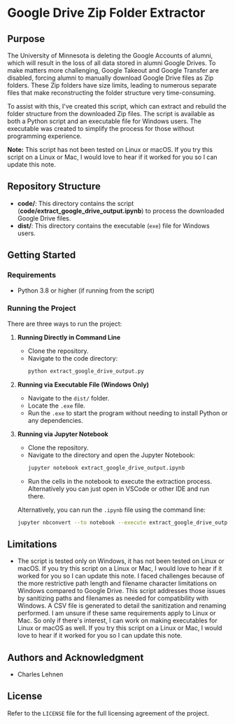 # Google Drive Zip Folder Extractor

## Purpose

The University of Minnesota is deleting the Google Accounts of alumni, which will result in the loss of all data stored in alumni Google Drives. To make matters more challenging, Google Takeout and Google Transfer are disabled, forcing alumni to manually download Google Drive files as Zip folders. These Zip folders have size limits, leading to numerous separate files that make reconstructing the folder structure very time-consuming.

To assist with this, I've created this script, which can extract and rebuild the folder structure from the downloaded Zip files. The script is available as both a Python script and an executable file for Windows users. The executable was created to simplify the process for those without programming experience.

**Note:** This script has not been tested on Linux or macOS. If you try this script on a Linux or Mac, I would love to hear if it worked for you so I can update this note.

## Repository Structure

- **code/**: This directory contains the script (**code/extract_google_drive_output.ipynb**) to process the downloaded Google Drive files. 
- **dist/**: This directory contains the executable (`exe`) file for Windows users.

## Getting Started

### Requirements

- Python 3.8 or higher (if running from the script)

### Running the Project

There are three ways to run the project:

1. **Running Directly in Command Line**
   - Clone the repository.
   - Navigate to the code directory:
     ```sh
     python extract_google_drive_output.py
     ```

2. **Running via Executable File (Windows Only)**
   - Navigate to the `dist/` folder.
   - Locate the `.exe` file.
   - Run the `.exe` to start the program without needing to install Python or any dependencies.

3. **Running via Jupyter Notebook**

   - Clone the repository.
   - Navigate to the directory and open the Jupyter Notebook:
     ```sh
     jupyter notebook extract_google_drive_output.ipynb
     ```
   - Run the cells in the notebook to execute the extraction process. Alternatively you can just open in VSCode or other IDE and run there.

   Alternatively, you can run the `.ipynb` file using the command line:
   ```sh
   jupyter nbconvert --to notebook --execute extract_google_drive_output.ipynb
   ```

## Limitations

- The script is tested only on Windows, it has not been tested on Linux or macOS. If you try this script on a Linux or Mac, I would love to hear if it worked for you so I can update this note. I faced challenges because of the more restrictive path length and filename character limitations on Windows compared to Google Drive. This script addresses those issues by sanitizing paths and filenames as needed for compatibility with Windows. A CSV file is generated to detail the sanitization and renaming performed. I am unsure if these same requirements apply to Linux or Mac. So only if there's interest, I can work on making executables for Linux or macOS as well. If you try this script on a Linux or Mac, I would love to hear if it worked for you so I can update this note.

## Authors and Acknowledgment

- Charles Lehnen

## License

Refer to the `LICENSE` file for the full licensing agreement of the project.
